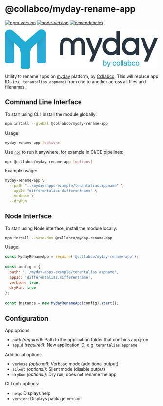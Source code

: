 # @collabco/myday-rename-app

[![npm-version](https://img.shields.io/npm/v/@collabco/myday-rename-app)](https://www.npmjs.com/package/@collabco/myday-rename-app) [![node-version](https://img.shields.io/node/v/@collabco/myday-rename-app)](https://nodejs.org) [![dependencies](https://img.shields.io/librariesio/release/npm/@collabco/myday-rename-app)](https://github.com/Collabco/myday-rename-app/blob/master/package.json)

[![myday](./myday.png)](https://myday.collabco.com)

Utility to rename apps on [myday](https://myday.collabco.com) platform, by [Collabco](https://collabco.com). This will replace app IDs (e.g. `tenantalias.appname`) from one to another across all files and filenames.

## Command Line Interface

To start using CLI, install the module globally:

```bash
npm install --global @collabco/myday-rename-app
```

Usage:

```bash
myday-rename-app [options]
```

Use [`npx`](https://medium.com/@maybekatz/introducing-npx-an-npm-package-runner-55f7d4bd282b) to run it anywhere, for example in CI/CD pipelines:
```bash
npx @collabco/myday-rename-app [options]
```

Example usage:

```bash
myday-rename-app \
  --path "../myday-apps-example/tenantalias.appname" \
  --appId "differentalias.differentname" \
  --verbose \
  --dryRun
```


## Node Interface

To start using Node interface, install the module locally:

```bash
npm install --save-dev @collabco/myday-rename-app
```

Usage:

```js
const MydayRenameApp = require('@collabco/myday-rename-app');

const config = {
  path: '../myday-apps-example/tenantalias.appname',
  appId: 'differentalias.differentname',
  verbose: true,
  dryRun: true
};

const instance = new MydayRenameApp(config).start();
```

## Configuration

App options:
- `path` _(required)_: Path to the application folder that contains app.json
- `appId` _(required)_: New application ID, e.g. `tenantalias.appname`

Additional options:
- `verbose` _(optional)_: Verbose mode (additional output)
- `silent` _(optional)_: Silent mode (disable output)
- `dryRun` _(optional)_: Dry run, does not rename the app

CLI only options:
- `help`: Displays help
- `version`: Displays package version
